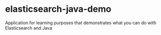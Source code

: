# elasticsearch-java-demo
Application for learning purposes that demonstrates what you can do with Elasticsearch and Java
